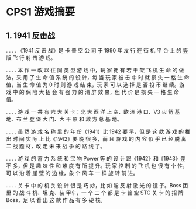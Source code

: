 # CPS1 游戏摘要


## 1. 1941 反击战

. . . . 《1941 反 击 战》是 卡 普 空 公 司 于 1990 年 发 行 在 街 机 平 台 上 的 竖 版 飞 行 射 击 游 戏。

. . . . 本 作 一 改 以 往 同 类 型 游 戏 中，玩 家 拥 有 若 干 架 飞 机 生 命 的 做 法，采 用 了 生 命 值 系 统 的 设 计，每 当 玩 家 被 击 中 时 就 损 失 一 格 生 命 值，当 生 命 值 为 0 时 则 游 戏 结 束，玩 家 可 以 选 择 是 否 投 币 继 续。游 戏 中 的 保 险 大 招 会 有 强 力 的 清 屏 效 果，但 代 价 是 损 失 一 格 生 命 值。

. . . . 游 戏 一 共 有 六 大 关 卡：北 大 西 洋 上 空、欧 洲 港 口、V3 火 箭 基 地、布 兰 登 堡 大 门、大 平 原 和 敌 方 总 基 地。

. . . . 虽 然 游 戏 名 称 里 的 年 份（1941）比 1942 要 早，但 是 这 款 游 戏 的 推 出 时 间 实 际 上 比《1942》要 晚 很 多，而 且 游 戏 的 内 容 似 乎 已 经 脱 离 二 战 题 材，改 走 未 来 战 争 的 路 线 了。

. . . . 游 戏 的 蓄 力 系 统 和 宝 物 Power 等 的 设 计 跟《1942》和《1943》差 不 多，但 是 趣 味 性 和 难 度 有 所 提 升。玩 家 控 制 的 飞 机 也 很 有 个 性，可 以 沿 着 崖 壁 的 边 缘，象 个 风 车 一 样 旋 转 前 进。

. . . . 关 卡 中 的 机 关 设 计 很 是 巧 妙，比 如 能 反 射 激 光 的 镜 子。Boss 团 里 的 战 斗 机、坦 克、装 甲车，一 个 二 个 都 是 卡 普 空 STG 关 卡 的 招 牌 Boss，足 以 看 出 这 款 作 品 有 多 硬 核。
